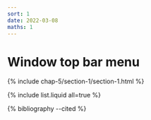 ```yaml
---
sort: 1
date: 2022-03-08
maths: 1
---
```


# Window top bar menu


{% include chap-5/section-1/section-1.html %}

{% include list.liquid all=true %}

{% bibliography --cited %}

